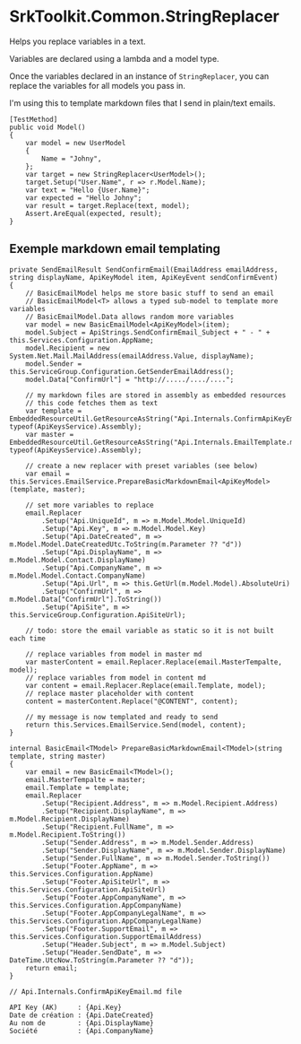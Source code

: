 SrkToolkit.Common.StringReplacer
================================

Helps you replace variables in a text.

Variables are declared using a lambda and a model type.

Once the variables declared in an instance of `StringReplacer`, you can replace the variables for all models you pass in.

I'm using this to template markdown files that I send in plain/text emails.


    [TestMethod]
    public void Model()
    {
        var model = new UserModel
        {
            Name = "Johny",
        };
        var target = new StringReplacer<UserModel>();
        target.Setup("User.Name", r => r.Model.Name);
        var text = "Hello {User.Name}";
        var expected = "Hello Johny";
        var result = target.Replace(text, model);
        Assert.AreEqual(expected, result);
    }

Exemple markdown email templating
---------------------------------


    private SendEmailResult SendConfirmEmail(EmailAddress emailAddress, string displayName, ApiKeyModel item, ApiKeyEvent sendConfirmEvent)
    {
        // BasicEmailModel helps me store basic stuff to send an email
        // BasicEmailModel<T> allows a typed sub-model to template more variables
        // BasicEmailModel.Data allows random more variables
        var model = new BasicEmailModel<ApiKeyModel>(item);
        model.Subject = ApiStrings.SendConfirmEmail_Subject + " - " + this.Services.Configuration.AppName;
        model.Recipient = new System.Net.Mail.MailAddress(emailAddress.Value, displayName);
        model.Sender = this.ServiceGroup.Configuration.GetSenderEmailAddress();
        model.Data["ConfirmUrl"] = "http://...../..../....";

        // my markdown files are stored in assembly as embedded resources
        // this code fetches them as text
        var template = EmbeddedResourceUtil.GetResourceAsString("Api.Internals.ConfirmApiKeyEmail.md", typeof(ApiKeysService).Assembly);
        var master = EmbeddedResourceUtil.GetResourceAsString("Api.Internals.EmailTemplate.md", typeof(ApiKeysService).Assembly);

        // create a new replacer with preset variables (see below)
        var email = this.Services.EmailService.PrepareBasicMarkdownEmail<ApiKeyModel>(template, master);

        // set more variables to replace
        email.Replacer
            .Setup("Api.UniqueId", m => m.Model.Model.UniqueId)
            .Setup("Api.Key", m => m.Model.Model.Key)
            .Setup("Api.DateCreated", m => m.Model.Model.DateCreatedUtc.ToString(m.Parameter ?? "d"))
            .Setup("Api.DisplayName", m => m.Model.Model.Contact.DisplayName)
            .Setup("Api.CompanyName", m => m.Model.Model.Contact.CompanyName)
            .Setup("Api.Url", m => this.GetUrl(m.Model.Model).AbsoluteUri)
            .Setup("ConfirmUrl", m => m.Model.Data["ConfirmUrl"].ToString())
            .Setup("ApiSite", m => this.ServiceGroup.Configuration.ApiSiteUrl);

        // todo: store the email variable as static so it is not built each time 

        // replace variables from model in master md
        var masterContent = email.Replacer.Replace(email.MasterTempalte, model);
        // replace variables from model in content md
        var content = email.Replacer.Replace(email.Template, model);
        // replace master placeholder with content
        content = masterContent.Replace("@CONTENT", content);

        // my message is now templated and ready to send
        return this.Services.EmailService.Send(model, content);
    }
    
    internal BasicEmail<TModel> PrepareBasicMarkdownEmail<TModel>(string template, string master)
    {
        var email = new BasicEmail<TModel>();
        email.MasterTempalte = master;
        email.Template = template;
        email.Replacer
            .Setup("Recipient.Address", m => m.Model.Recipient.Address)
            .Setup("Recipient.DisplayName", m => m.Model.Recipient.DisplayName)
            .Setup("Recipient.FullName", m => m.Model.Recipient.ToString())
            .Setup("Sender.Address", m => m.Model.Sender.Address)
            .Setup("Sender.DisplayName", m => m.Model.Sender.DisplayName)
            .Setup("Sender.FullName", m => m.Model.Sender.ToString())
            .Setup("Footer.AppName", m => this.Services.Configuration.AppName)
            .Setup("Footer.ApiSiteUrl", m => this.Services.Configuration.ApiSiteUrl)
            .Setup("Footer.AppCompanyName", m => this.Services.Configuration.AppCompanyName)
            .Setup("Footer.AppCompanyLegalName", m => this.Services.Configuration.AppCompanyLegalName)
            .Setup("Footer.SupportEmail", m => this.Services.Configuration.SupportEmailAddress)
            .Setup("Header.Subject", m => m.Model.Subject)
            .Setup("Header.SendDate", m => DateTime.UtcNow.ToString(m.Parameter ?? "d"));
        return email;
    }

    // Api.Internals.ConfirmApiKeyEmail.md file
    
    API Key (AK)     : {Api.Key}
    Date de création : {Api.DateCreated}
    Au nom de        : {Api.DisplayName}
    Société          : {Api.CompanyName}

































